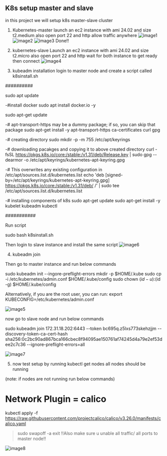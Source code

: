 
## K8s setup master and slave 

in this project we will setup k8s master-slave cluster

1. Kubernetes-master
launch an ec2 instance with ami 24.02 and size t2.medium also open port 22 and http allow traffic anywhere
![image1](https://github.com/user-attachments/assets/1c48c264-7a05-48e7-901c-2a708e0cf2af)
![image2](https://github.com/user-attachments/assets/95c119cc-fc0c-4111-889c-3f296e155b21)
![image3](https://github.com/user-attachments/assets/88178f12-3440-4898-ae85-b4bb7467623d)
Done!!

2. kubernetes-slave
Launch an ec2 instance with ami 24.02 and size t2.micro also open port 22 and http
wait for both instance to get ready then connect
![image4](https://github.com/user-attachments/assets/0525953c-a29e-4b6a-bacf-c2b13f8d3db4)

3. kubeadm installation
login to master node and create a script called k8sinstall.sh

##########

sudo apt update

-#install docker
sudo apt install docker.io -y

sudo apt-get update

-# apt-transport-https may be a dummy package; if so, you can skip that package
sudo apt-get install -y apt-transport-https ca-certificates curl gpg

-# creating directory
sudo mkdir -p -m 755 /etc/apt/keyrings

-# downloading pacakges and copying it to above created directory
curl -fsSL https://pkgs.k8s.io/core:/stable:/v1.31/deb/Release.key | sudo gpg --dearmor -o /etc/apt/keyrings/kubernetes-apt-keyring.gpg

-# This overwrites any existing configuration in /etc/apt/sources.list.d/kubernetes.list
echo 'deb [signed-by=/etc/apt/keyrings/kubernetes-apt-keyring.gpg] https://pkgs.k8s.io/core:/stable:/v1.31/deb/ /' | sudo tee /etc/apt/sources.list.d/kubernetes.list

-# installing components of k8s
sudo apt-get update
sudo apt-get install -y kubelet kubeadm kubectl

###########

Run script 

sudo bash k8sinstall.sh

Then login to slave instance and install the same script
![image6](https://github.com/user-attachments/assets/f60adb5d-073d-432a-9491-4a1a60bd41fc)

4. kubeadm join 

Then go to master instance and run below commands

sudo kubeadm init --ingore-preflight-errors
mkdir -p $HOME/.kube
sudo cp -i /etc/kubernetes/admin.conf $HOME/.kube/config
sudo chown $(id -u):$(id -g) $HOME/.kube/config

Alternatively, if you are the root user, you can run:
export KUBECONFIG=/etc/kubernetes/admin.conf

![image5](https://github.com/user-attachments/assets/31f37f69-6894-4656-b9b6-30d927ca0cd6)

now go to slave node and run below commands

sudo kubeadm join 172.31.18.202:6443 --token bc695q.z5lxs773skehzjjm --discovery-token-ca-cert-hash sha256:0c2bc90ad867bca166cbec8f94095ae150761af74245d4a79e2ef53dee2c7c36 --ignore-preflight-errors=all

![image7](https://github.com/user-attachments/assets/dacee16c-ee78-4f8d-805a-84442a8de23b)

5. now test setup by running kubectl get nodes all nodes should be running

(note: if nodes are not running run below commands)
# Network Plugin = calico
kubectl apply -f https://raw.githubusercontent.com/projectcalico/calico/v3.26.0/manifests/calico.yaml
> sudo swapoff -a
> exit
!!Also make sure u unable all traffic/ all ports to master node!!

![image8](https://github.com/user-attachments/assets/ce6fc348-edca-4618-bf7d-c3153fa3cb77)



